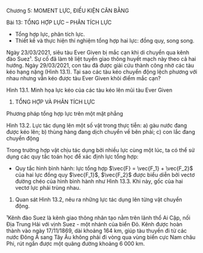 Chương 5: MOMENT LỰC, ĐIỀU KIỆN CÂN BẰNG

Bài 13: TỔNG HỢP LỰC – PHÂN TÍCH LỰC

- Tổng hợp lực, phân tích lực.
- Thiết kế và thực hiện thí nghiệm tổng hợp hai lực: đồng quy, song song.

Ngày 23/03/2021, siêu tàu Ever Given bị mắc cạn khi di chuyển qua kênh đào Suez¹. Sự cố đã làm tê liệt tuyến giao thông huyết mạch này theo cả hai hướng. Ngày 29/03/2021, con tàu đã được giải cứu thành công nhờ các tàu kéo hạng nặng (Hình 13.1). Tại sao các tàu kéo chuyển động lệch phương với nhau nhưng vẫn kéo được tàu Ever Given khỏi điểm mắc cạn?

Hình 13.1. Minh họa lực kéo của các tàu kéo lên mũi tàu Ever Given

1. TỔNG HỢP VÀ PHÂN TÍCH LỰC

Phương pháp tổng hợp lực trên một mặt phẳng

Hình 13.2. Lực tác dụng lên một số vật trong thực tiễn: a) gàu nước đang được kéo lên; b) thùng hàng đang dịch chuyển về bên phải; c) con lắc đang chuyển động

Trong trường hợp vật chịu tác dụng bởi nhiều lực cùng một lúc, ta có thể sử dụng các quy tắc toán học để xác định lực tổng hợp:

- Quy tắc hình bình hành: lực tổng hợp $\vec{F} = \vec{F_1} + \vec{F_2}$ của hai lực đồng quy $\vec{F_1}$, $\vec{F_2}$ được biểu diễn bởi vectơ đường chéo của hình bình hành như Hình 13.3. Khi này, gốc của hai vectơ lực phải trùng nhau.

1. Quan sát Hình 13.2, nêu ra những lực tác dụng lên từng vật chuyển động.

¹Kênh đào Suez là kênh giao thông nhân tạo nằm trên lãnh thổ Ai Cập, nối Địa Trung Hải với vịnh Suez - một nhánh của biển Đỏ. Kênh được hoàn thành vào ngày 17/11/1869, dài khoảng 164 km, giúp tàu thuyền đi từ các nước Đông Á sang Tây Âu không phải đi vòng qua vùng biển cực Nam châu Phi, rút ngắn được một quãng đường khoảng 6 000 km.